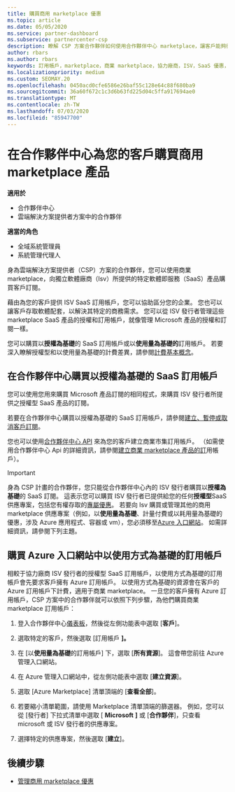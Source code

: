 ```yaml
---
title: 購買商用 marketplace 優惠
ms.topic: article
ms.date: 05/05/2020
ms.service: partner-dashboard
ms.subservice: partnercenter-csp
description: 瞭解 CSP 方案合作夥伴如何使用合作夥伴中心 marketplace，讓客戶能夠從獨立軟體廠商（Isv）購買 SaaS 優惠。
author: rbars
ms.author: rbars
keywords: 訂用帳戶，marketplace，商業 marketplace，協力廠商，ISV，SaaS 優惠，雲端解決方案提供者方案，購買供應專案，購買訂閱
ms.localizationpriority: medium
ms.custom: SEOMAY.20
ms.openlocfilehash: 0450acd0cfe6586e26baf55c128e64c88f680ba9
ms.sourcegitcommit: 36a60f672c1c3d6b63fd225d04c5ffa917694ae0
ms.translationtype: MT
ms.contentlocale: zh-TW
ms.lasthandoff: 07/03/2020
ms.locfileid: "85947700"
---
```

# <a name="purchase-commercial-marketplace-products-for-your-customers-in-partner-center"></a>在合作夥伴中心為您的客戶購買商用 marketplace 產品

**適用於**

- 合作夥伴中心
- 雲端解決方案提供者方案中的合作夥伴

**適當的角色**

- 全域系統管理員
- 系統管理代理人

身為雲端解決方案提供者（CSP）方案的合作夥伴，您可以使用商業 marketplace，向獨立軟體廠商（Isv）所提供的特定軟體即服務（SaaS）產品購買客戶訂閱。 

藉由為您的客戶提供 ISV SaaS 訂用帳戶，您可以協助區分您的企業。 您也可以讓客戶存取軟體配套，以解決其特定的商務需求。 您可以從 ISV 發行者管理這些 marketplace SaaS 產品的授權和訂用帳戶，就像管理 Microsoft 產品的授權和訂閱一樣。

您可以購買以**授權為基礎**的 SaaS 訂用帳戶或以**使用量為基礎的**訂用帳戶。 若要深入瞭解授權型和以使用量為基礎的計費差異，請參閱[計費基本概念](billing-basics.md)。

## <a name="purchase-license-based-saas-subscriptions-in-partner-center"></a>在合作夥伴中心購買以授權為基礎的 SaaS 訂用帳戶

您可以使用您用來購買 Microsoft 產品訂閱的相同程式，來購買 ISV 發行者所提供之授權型 SaaS 產品的訂閱。

若要在合作夥伴中心購買以授權為基礎的 SaaS 訂用帳戶，請參閱[建立、暫停或取消客戶訂閱](create-a-new-subscription.md#create-a-new-subscription)。

您也可以使用[合作夥伴中心 API](https://docs.microsoft.com/partner-center/develop/) 來為您的客戶建立商業市集訂用帳戶。 （如需使用合作夥伴中心 Api 的詳細資訊，請參閱[建立商業 marketplace 產品的訂](https://docs.microsoft.com/partner-center/develop/create-subscription-azure-marketplace-products)用帳戶）。

>[!IMPORTANT]
> 身為 CSP 計畫的合作夥伴，您只能從合作夥伴中心內的 ISV 發行者購買以**授權為基礎**的 SaaS 訂閱。 這表示您可以購買 ISV 發行者已提供給您的任何**授權型**SaaS 供應專案，包括您有權存取的[專屬優惠](csp-commercial-marketplace-discover.md#learn-about-marketplace-exclusive-offers)。 若要向 Isv 購買或管理其他的商用 marketplace 供應專案（例如，以**使用量為基礎**、計量付費或以耗用量為基礎的優惠，涉及 Azure 應用程式、容器或 vm），您必須移至[Azure 入口網站](https://portal.azure.com/)。 如需詳細資訊，請參閱下列主題。

## <a name="purchase-usage-based-subscriptions-in-the-azure-portal"></a>購買 Azure 入口網站中以使用方式為基礎的訂用帳戶

相較于協力廠商 ISV 發行者的授權型 SaaS 訂用帳戶，以使用方式為基礎的訂用帳戶會先要求客戶擁有 Azure 訂用帳戶。 以使用方式為基礎的資源會在客戶的 Azure 訂用帳戶下計費，適用于商業 marketplace。 一旦您的客戶擁有 Azure 訂用帳戶，CSP 方案中的合作夥伴就可以依照下列步驟，為他們購買商業 marketplace 訂用帳戶：

1. 登入合作夥伴中心[儀表板](https://partner.microsoft.com/dashboard)，然後從左側功能表中選取 [**客戶**]。

2. 選取特定的客戶，然後選取 [訂用帳戶 **]。**  

3. 在 [以**使用量為基礎**的訂用帳戶] 下，選取 [**所有資源**]。 這會帶您前往 Azure 管理入口網站。

4. 在 Azure 管理入口網站中，從左側功能表中選取 [**建立資源**]。

5. 選取 [Azure Marketplace] 清單頂端的 [**查看全部**]。

6. 若要縮小清單範圍，請使用 Marketplace 清單頂端的篩選器。 例如，您可以從 [發行者] 下拉式清單中選取 [ **Microsoft** **]** 或 [**合作夥伴**]，只查看 microsoft 或 ISV 發行者的供應專案。

7. 選擇特定的供應專案，然後選取 [**建立**]。

## <a name="next-steps"></a>後續步驟

- [管理商用 marketplace 優惠](csp-commercial-marketplace-purchase.md)